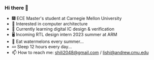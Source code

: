 ### Hi there 👋

- 🎆 ECE Master's student at Carnegie Mellon University
- 🔭 Interested in computer architecture
- 🌱 Currently learning digital IC design & verification
- 🖥️ Incoming RTL design intern 2023 summer at ARM
- 🍉 Eat watermelons every summer...
- 💤 Sleep 12 hours every day...
- 📫 How to reach me: shili2048@gmail.com / lishi@andrew.cmu.edu
